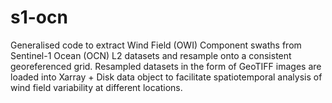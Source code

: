 # s1-ocn
Generalised code to extract Wind Field (OWI) Component swaths from Sentinel-1 Ocean (OCN) L2 datasets and resample onto a consistent georeferenced grid. Resampled datasets in the form of GeoTIFF images are loaded into Xarray + Disk data object to facilitate spatiotemporal analysis of wind field variability at different locations.

